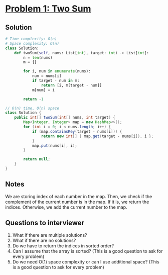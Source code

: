 # [Problem 1: Two Sum](https://leetcode.com/problems/two-sum/)

## Solution

```py
# Time complexity: O(n)
# Space complexity: O(n)
class Solution:
    def twoSum(self, nums: List[int], target: int) -> List[int]:
        n = len(nums)
        m = {}

        for i, num in enumerate(nums):
            num = nums[i]
            if target - num in m:
                return [i, m[target - num]]
            m[num] = i

        return -1

```

```java
// O(n) time, O(n) space
class Solution {
    public int[] twoSum(int[] nums, int target) {
        Map<Integer, Integer> map = new HashMap<>();
        for (int i = 0; i < nums.length; i++) {
            if (map.containsKey(target - nums[i])) {
                return new int[] { map.get(target - nums[i]), i };
            }
            map.put(nums[i], i);
        }

        return null;
    }
}
```

## Notes

We are storing index of each number in the map. Then, we check if the complement of the current number is in the map. If it is, we return the indices. Otherwise, we add the current number to the map.

## Questions to interviewer

1. What if there are multiple solutions?
2. What if there are no solutions?
3. Do we have to return the indices in sorted order?
4. Can I assume that the array is sorted? (This is a good question to ask for every problem)
5. Do we need O(1) space complexity or can I use additional space? (This is a good question to ask for every problem)
